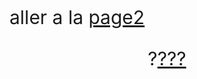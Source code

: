 <html>
	<style>
		.b1{
		font-size:30px;
		}
		.b2{
		font-size:30px;
		text-align:center;
		}
	</style>
	<body>
	<p class="b1">aller a la <a href="page2.html">page2</a></p>
        <p class="b2">?<a href="https://www.youtube.com/watch?v=dQw4w9WgXcQ"target="_blank">???</a></p
        </body>
</html>

